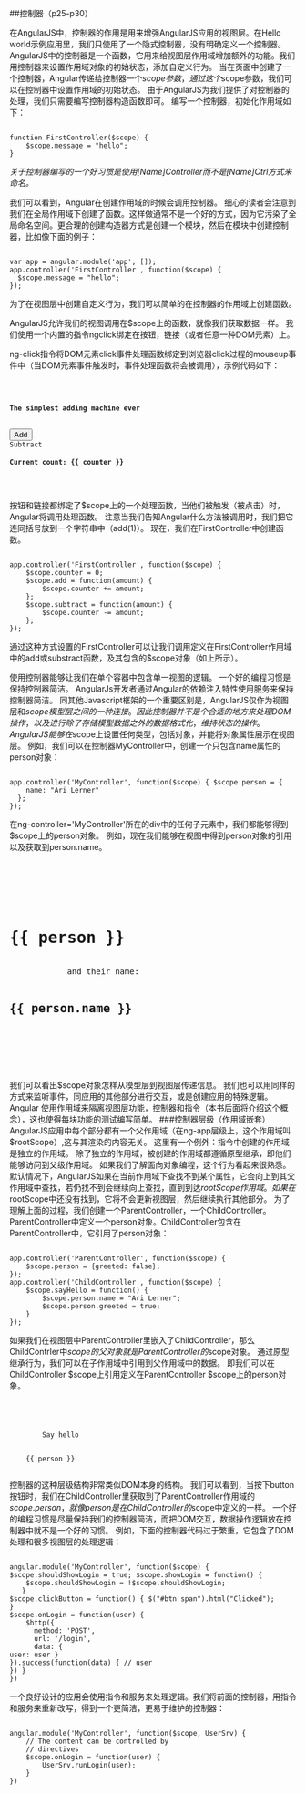 ##控制器（p25-p30）

在AngularJS中，控制器的作用是用来增强AngularJS应用的视图层。在Hello world示例应用里，我们只使用了一个隐式控制器，没有明确定义一个控制器。AngularJS中的控制器是一个函数，它用来给视图层作用域增加额外的功能。我们用控制器来设置作用域对象的初始状态，添加自定义行为。当在页面中创建了一个控制器，Angular传递给控制器一个$scope参数，通过这个$scope参数，我们可以在控制器中设置作用域的初始状态。
由于AngularJS为我们提供了对控制器的处理，我们只需要编写控制器构造函数即可。
编写一个控制器，初始化作用域如下：<pre><code>function FirstController($scope) {	$scope.message = "hello";}
</code></pre>
*关于控制器编写的一个好习惯是使用[Name]Controller而不是[Name]Ctrl方式来命名。*
我们可以看到，Angular在创建作用域的时候会调用控制器。
细心的读者会注意到我们在全局作用域下创建了函数。这样做通常不是一个好的方式，因为它污染了全局命名空间。更合理的创建构造器方式是创建一个模块，然后在模块中创建控制器，比如像下面的例子：<pre><code>var app = angular.module('app', []); 
app.controller('FirstController', function($scope) {  $scope.message = "hello";});
</code></pre>
为了在视图层中创建自定义行为，我们可以简单的在控制器的作用域上创建函数。

AngularJS允许我们的视图调用在$scope上的函数，就像我们获取数据一样。
我们使用一个内置的指令ngclick绑定在按钮，链接（或者任意一种DOM元素）上。
ng-click指令将DOM元素click事件处理函数绑定到浏览器click过程的mouseup事件中（当DOM元素事件触发时，事件处理函数将会被调用），示例代码如下：

<pre><code>
<div ng-controller="FirstController"><h4>The simplest adding machine ever</h4><button ng-click="add(1)" class="button">Add</button><a ng-click="subtract(1)" class="button alert">Subtract</a> <h4>Current count: {{ counter }}</h4></div>
</code></pre>按钮和链接都绑定了$scope上的一个处理函数，当他们被触发（被点击）时，Angular将调用处理函数。
注意当我们告知Angular什么方法被调用时，我们把它连同括号放到一个字符串中（add(1)）。
现在，我们在FirstController中创建函数。
<pre><code>
app.controller('FirstController', function($scope) { 
	$scope.counter = 0;	$scope.add = function(amount) { 		$scope.counter += amount; 
	}; 
	$scope.subtract = function(amount) { 
		$scope.counter -= amount; 
	};});
</code></pre>
通过这种方式设置的FirstController可以让我们调用定义在FirstController作用域中的add或substract函数，及其包含的$scope对象（如上所示）。

使用控制器能够让我们在单个容器中包含单一视图的逻辑。
一个好的编程习惯是保持控制器简洁。
AngularJs开发者通过Angular的依赖注入特性使用服务来保持控制器简洁。
同其他Javascript框架的一个重要区别是，AngularJS仅作为视图层和$scope模型层之间的一种连接。
因此控制器并不是个合适的地方来处理DOM操作，以及进行除了存储模型数据之外的数据格式化，维持状态的操作。AngularJS能够在$scope上设置任何类型，包括对象，并能将对象属性展示在视图层。
例如，我们可以在控制器MyController中，创建一个只包含name属性的person对象：<pre><code>app.controller('MyController', function($scope) { $scope.person = {    name: "Ari Lerner"  };});
</code></pre>

在ng-controller='MyController'所在的div中的任何子元素中，我们都能够得到$scope上的person对象。例如，现在我们能够在视图中得到person对象的引用以及获取到person.name。
<pre>	<div ng-app="myApp">		<div ng-controller="MyController">			<h1>{{ person }}</h1>			and their name:			<h2>{{ person.name }}</h2>  		</div>	</div></pre>
我们可以看出$scope对象怎样从模型层到视图层传递信息。
我们也可以用同样的方式来监听事件，同应用的其他部分进行交互，或是创建应用的特殊逻辑。
Angular 使用作用域来隔离视图层功能，控制器和指令（本书后面将介绍这个概念），这也使得每块功能的测试编写简单。
###控制器层级（作用域嵌套）
AngularJS应用中每个部分都有一个父作用域（在ng-app层级上，这个作用域叫$rootScope）,这与其渲染的内容无关。
这里有一个例外：指令中创建的作用域是独立的作用域。
除了独立的作用域，被创建的作用域都遵循原型继承，即他们能够访问到父级作用域。
如果我们了解面向对象编程，这个行为看起来很熟悉。
默认情况下，AngularJS如果在当前作用域下查找不到某个属性，它会向上到其父作用域中查找，若仍找不到会继续向上查找，直到到达$rootScope作用域。如果在$rootScope中还没有找到，它将不会更新视图层，然后继续执行其他部分。为了理解上面的过程，我们创建一个ParentController，一个ChildController。ParentController中定义一个person对象。ChildController包含在ParentController中，它引用了person对象：<pre><code>app.controller('ParentController', function($scope) { 
	$scope.person = {greeted: false};});app.controller('ChildController', function($scope) { 
	$scope.sayHello = function() {    	$scope.person.name = "Ari Lerner";		$scope.person.greeted = true; 
	}});
</code></pre>
如果我们在视图层中ParentController里嵌入了ChildController，那么ChildContrler中$scope的父对象就是ParentController的$scope对象。
通过原型继承行为，我们可以在子作用域中引用到父作用域中的数据。
即我们可以在ChildController $scope上引用定义在ParentController $scope上的person对象。
<pre><code><div ng-controller="ParentController"> 
	<div ng-controller="ChildController">		<a ng-click="sayHello()">Say hello</a> 
	</div>	{{ person }}</div>
</code></pre>

控制器的这种层级结构非常类似DOM本身的结构。
我们可以看到，当按下button按钮时，我们在ChildController里获取到了ParentController作用域的$scope.person，就像person是在ChildController的$scope中定义的一样。一个好的编程习惯是尽量保持我们的控制器简洁，而把DOM交互，数据操作逻辑放在控制器中就不是一个好的习惯。
例如，下面的控制器代码过于繁重，它包含了DOM处理和很多视图层的处理逻辑：
<pre><code>
angular.module('MyController', function($scope) { $scope.shouldShowLogin = true; $scope.showLogin = function() {    $scope.shouldShowLogin = !$scope.shouldShowLogin;   }$scope.clickButton = function() { $("#btn span").html("Clicked");}$scope.onLogin = function(user) {    $http({      method: 'POST',      url: '/login',      data: {user: user }}).success(function(data) { // user}) }})
</code></pre>一个良好设计的应用会使用指令和服务来处理逻辑。我们将前面的控制器，用指令和服务来重新改写，得到一个更简洁，更易于维护的控制器：
<pre><code>
angular.module('MyController', function($scope, UserSrv) { 
	// The content can be controlled by	// directives	$scope.onLogin = function(user) {    	UserSrv.runLogin(user);  	}})
</code></pre>